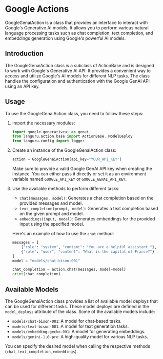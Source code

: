 # Google Actions

GoogleGenaiAction is a class that provides an interface to interact with Google's Generative AI models. It allows you to perform various natural language processing tasks such as chat completion, text completion, and embeddings generation using Google's powerful AI models.

## Introduction

The GoogleGenaiAction class is a subclass of ActionBase and is designed to work with Google's Generative AI API. It provides a convenient way to access and utilize Google's AI models for different NLP tasks. The class handles the configuration and authentication with the Google GenAI API using an API key.

## Usage

To use the GoogleGenaiAction class, you need to follow these steps:

1. Import the necessary modules:

    ```python
    import google.generativeai as genai
    from languru.action.base import ActionBase, ModelDeploy
    from languru.config import logger
    ```

2. Create an instance of the GoogleGenaiAction class:

    ```python
    action = GoogleGenaiAction(api_key="YOUR_API_KEY")
    ```

    Make sure to provide a valid Google GenAI API key when creating the instance. You can either pass it directly or set it as an environment variable named `GOOGLE_API_KEY` or `GOOGLE_GENAI_API_KEY`.

3. Use the available methods to perform different tasks:

   - `chat(messages, model)`: Generates a chat completion based on the provided messages and model.
   - `text_completion(prompt, model)`: Generates a text completion based on the given prompt and model.
   - `embeddings(input, model)`: Generates embeddings for the provided input using the specified model.

    Here's an example of how to use the `chat` method:

    ```python
    messages = [
        {"role": "system", "content": "You are a helpful assistant."},
        {"role": "user", "content": "What is the capital of France?"}
    ]
    model = "models/chat-bison-001"

    chat_completion = action.chat(messages, model=model)
    print(chat_completion)
    ```

## Available Models

The GoogleGenaiAction class provides a list of available model deploys that can be used for different tasks. These model deploys are defined in the `model_deploys` attribute of the class. Some of the available models include:

- `models/chat-bison-001`: A model for chat-based tasks.
- `models/text-bison-001`: A model for text generation tasks.
- `models/embedding-gecko-001`: A model for generating embeddings.
- `models/gemini-1.0-pro`: A high-quality model for various NLP tasks.

You can specify the desired model when calling the respective methods (`chat`, `text_completion`, `embeddings`).
